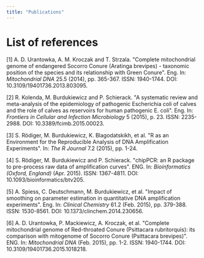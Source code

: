 ```yaml
---
title: "Publications"
---
```


# List of references
[1] A. D. Urantowka, A. M. Kroczak and T. Strzala. "Complete
mitochondrial genome of endangered Socorro Conure (Aratinga
brevipes) - taxonomic position of the species and its relationship
with Green Conure". Eng. In: _Mitochondrial DNA_ 25.5 (2014), pp.
365-367. ISSN: 1940-1744. DOI: 10.3109/19401736.2013.803095.

[2] R. Kolenda, M. Burdukiewicz and P. Schierack. "A systematic
review and meta-analysis of the epidemiology of pathogenic
Escherichia coli of calves and the role of calves as reservoirs
for human pathogenic E. coli". Eng. In: _Frontiers in Cellular and
Infection Microbiology_ 5 (2015), p. 23. ISSN: 2235-2988. DOI:
10.3389/fcimb.2015.00023.

[3] S. Rödiger, M. Burdukiewicz, K. Blagodatskikh, et al. "R as an
Environment for the Reproducible Analysis of DNA Amplification
Experiments". In: _The R Journal_ 7.2 (2015), pp. 1-24.

[4] S. Rödiger, M. Burdukiewicz and P. Schierack. "chipPCR: an R
package to pre-process raw data of amplification curves". ENG. In:
_Bioinformatics (Oxford, England)_ (Apr. 2015). ISSN: 1367-4811.
DOI: 10.1093/bioinformatics/btv205.

[5] A. Spiess, C. Deutschmann, M. Burdukiewicz, et al. "Impact of
smoothing on parameter estimation in quantitative DNA
amplification experiments". Eng. In: _Clinical Chemistry_ 61.2
(Feb. 2015), pp. 379-388. ISSN: 1530-8561. DOI:
10.1373/clinchem.2014.230656.

[6] A. D. Urantowka, P. Mackiewicz, A. Kroczak, et al. "Complete
mitochondrial genome of Red-throated Conure (Psittacara
rubritorquis): its comparison with mitogenome of Socorro Conure
(Psittacara brevipes)". ENG. In: _Mitochondrial DNA_ (Feb. 2015),
pp. 1-2. ISSN: 1940-1744. DOI: 10.3109/19401736.2015.1018218.

